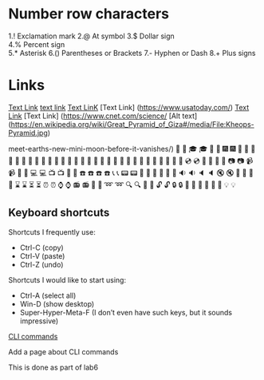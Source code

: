 # Number row characters

1.! Exclamation mark 
2.@ At symbol 
3.$ Dollar sign  
4.% Percent sign  
5.* Asterisk
6.() Parentheses or Brackets
7.- Hyphen or Dash
8.+ Plus signs

#  Links

[Text Link](kitchener.ctvnews.) 
[text link](https://kitchener.ctvnews.ca/)
[Text LinK](www.usatoday. ) 
[Text Link] (https://www.usatoday.com/)
[Text Link](www.cnet.com/science) 
[Text Link] (https://www.cnet.com/science/
[Alt text] (https://en.wikipedia.org/wiki/Great_Pyramid_of_Giza#/media/File:Kheops-Pyramid.jpg)


meet-earths-new-mini-moon-before-it-vanishes/)
🎒 :school_satchel:	🎓 :mortar_board:	🎏 :flags:
 🎆 :fireworks:	🎇 :sparkler:	🎐 :wind_chime:
🎑 :rice_scene:	🎃 :jack_o_lantern:	👻 :ghost:
🎅 :santa:	🎄 :christmas_tree:	🎁 :gift:
🔔 :bell:	🔕 :no_bell:	🎋 :tanabata_tree:
🎉 :tada:	🎊 :confetti_ball:	🎈 :balloon:
🔮 :crystal_ball:	💿 :cd:	📀 :dvd:
💾 :floppy_disk:	📷 :camera:	📹 :video_camera:
🎥 :movie_camera:	💻 :computer:	📺 :tv:
📱 :iphone:	☎️ :phone:	☎️ :telephone:
📞 :telephone_receiver:	📟 :pager:	📠 :fax:
💽 :minidisc:	📼 :vhs:	🔉 :sound:
🔈 :speaker:	🔇 :mute:	📢 :loudspeaker:
📣 :mega:	⌛ :hourglass:	⏳ :hourglass_flowing_sand:
⏰ :alarm_clock:	⌚ :watch:	📻 :radio:
📡 :satellite:	➿ :loop:	🔍 :mag:
🔎 :mag_right:	🔓 :unlock:	🔒 :lock:
🔏 :lock_with_ink_pen:	🔐 :closed_lock_with_key:	🔑 :key:
💡 :bulb:

## Keyboard shortcuts
Shortcuts I frequently use: 
- Ctrl-C (copy)
- Ctrl-V (paste)
- Ctrl-Z (undo)

Shortcuts I would like to start using: 
- Ctrl-A (select all)
- Win-D (show desktop)
- Super-Hyper-Meta-F (I don’t even have such keys, but it sounds impressive)

[CLI commands](docs/cli.md)

Add a page about CLI commands

This is done as part of lab6